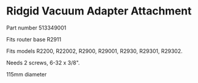 # Ridgid Vacuum Adapter Attachment

Part number 513349001

Fits router base R2911

Fits models R2200, R22002, R2900, R29001, R2930, R29301, R29302.

Needs 2 screws, 6-32 x 3/8".

115mm diameter
